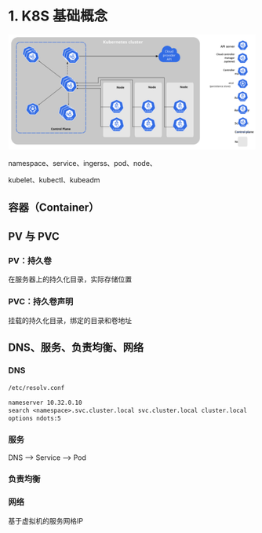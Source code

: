 # 1. K8S 基础概念

![Kubernetes 的组件](images/components-of-kubernetes.svg)



namespace、service、ingerss、pod、node、

kubelet、kubectl、kubeadm



## 容器（Container）



## PV 与 PVC

### PV：持久卷 

在服务器上的持久化目录，实际存储位置

### PVC：持久卷声明

挂载的持久化目录，绑定的目录和卷地址



## DNS、服务、负责均衡、网络

### DNS

`/etc/resolv.conf`

```shell
nameserver 10.32.0.10
search <namespace>.svc.cluster.local svc.cluster.local cluster.local
options ndots:5
```

### 服务

DNS –> Service –> Pod





### 负责均衡



### 网络

基于虚拟机的服务网格IP

















